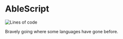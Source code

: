 # AbleScript
![Lines of code](https://img.shields.io/tokei/lines/github/abletheabove/able-script)

Bravely going where some languages have gone before.
